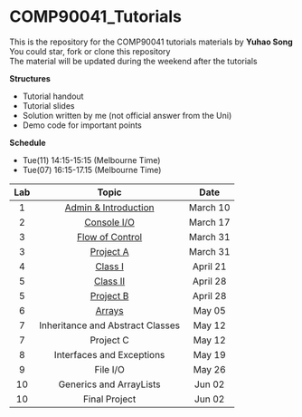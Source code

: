 # COMP90041_Tutorials
This is the repository for the COMP90041 tutorials materials by **Yuhao Song**  
You could star, fork or clone this repository  
The material will be updated during the weekend after the tutorials  

**Structures**
  * Tutorial handout
  * Tutorial slides
  * Solution written by me (not official answer from the Uni)
  * Demo code for important points

**Schedule**
  * Tue(11) 14:15-15:15 (Melbourne Time)
  * Tue(07) 16:15-17.15 (Melbourne Time)


| Lab | Topic                 | Date     |
|:---:|:---------------------:|:--------:|
| 1   | [Admin & Introduction](Lab01)  | March 10 |
| 2   | [Console I/O](Lab02)  | March 17 |
| 3   | [Flow of Control](Lab03)  | March 31 |
| 3   | [Project A](ProjA)  | March 31 |
| 4   | [Class I](Lab04) | April 21 |
| 5   | [Class II](Lab05) | April 28 |
| 5   | [Project B](ProjB) | April 28 |
| 6   | [Arrays](Lab06) | May 05 |
| 7   | Inheritance and Abstract Classes | May 12 |
| 7   | Project C | May 12 |
| 8   | Interfaces and Exceptions | May 19 |
| 9   | File I/O | May 26 |
| 10  | Generics and ArrayLists | Jun 02 |
| 10  | Final Project | Jun 02 |
